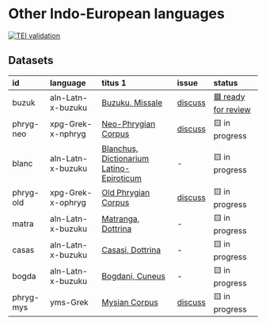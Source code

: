 # Other Indo-European languages
[![TEI validation](https://github.com/TITUS-2-0/other-ie/actions/workflows/validate_data.yaml/badge.svg?branch=main)](https://github.com/TITUS-2-0/other-ie/actions/workflows/validate_data.yaml)
## Datasets
| id        | language          | titus 1                                                                                                       | issue                                                     | status                                                              |
|:----------|:------------------|:--------------------------------------------------------------------------------------------------------------|:----------------------------------------------------------|:--------------------------------------------------------------------|
| buzuk     | aln-Latn-x-buzuku | [Buzuku, Missale](http://titus.uni-frankfurt.de/texte/etcs/alban/buzuku/buzuk.htm)                            | [discuss](https://github.com/TITUS-2-0/other-ie/issues/6) | [🟦 ready for review](https://github.com/TITUS-2-0/other-ie/pull/5) |
| phryg-neo | xpg-Grek-x-nphryg | [Neo-Phrygian Corpus](http://titus.uni-frankfurt.de/texte/etcs/phrygian/phryg.htm)                            | [discuss](https://github.com/TITUS-2-0/other-ie/issues/3) | 🟨 in progress                                                      |
| blanc     | aln-Latn-x-buzuku | [Blanchus, Dictionarium Latino-Epiroticum](http://titus.uni-frankfurt.de/texte/etcs/alban/blanchus/blanc.htm) | -                                                         | 🟨 in progress                                                      |
| phryg-old | xpg-Grek-x-ophryg | [Old Phrygian Corpus](http://titus.uni-frankfurt.de/texte/etcs/phrygian/phryg.htm)                            | [discuss](https://github.com/TITUS-2-0/other-ie/issues/2) | 🟨 in progress                                                      |
| matra     | aln-Latn-x-buzuku | [Matranga, Dottrina](http://titus.uni-frankfurt.de/texte/etcs/alban/matranga/matra.htm)                       | -                                                         | 🟨 in progress                                                      |
| casas     | aln-Latn-x-buzuku | [Casasi, Dottrina](http://titus.uni-frankfurt.de/texte/etcs/alban/casasi/casas.htm)                           | -                                                         | 🟨 in progress                                                      |
| bogda     | aln-Latn-x-buzuku | [Bogdani, Cuneus](http://titus.uni-frankfurt.de/texte/etcs/alban/bogdani/bogda.htm)                           | -                                                         | 🟨 in progress                                                      |
| phryg-mys | yms-Grek          | [Mysian Corpus](http://titus.uni-frankfurt.de/texte/etcs/phrygian/phryg.htm)                                  | [discuss](https://github.com/TITUS-2-0/other-ie/issues/4) | 🟨 in progress                                                      |